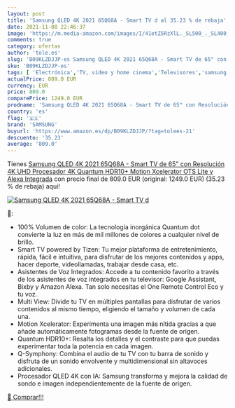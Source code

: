 ```yaml
---
layout: post
title: 'Samsung QLED 4K 2021 65Q68A - Smart TV d al 35.23 % de rebaja'
date: 2021-11-08 22:46:37
image: 'https://m.media-amazon.com/images/I/41etZ5RzXlL._SL500_._SL400_.jpg'
comments: true
category: ofertas
author: 'tole.es'
slug: 'B09KLZDJJP-es Samsung QLED 4K 2021 65Q68A - Smart TV de 65" con...'
sku: 'B09KLZDJJP-es'
tags: [ 'Electrónica','TV, vídeo y home cinema','Televisores','samsung','smart','tv', ]
actualPrice: 809.0 EUR
currency: EUR
price: 809.0
comparePrice: 1249.0 EUR
prodname: 'Samsung QLED 4K 2021 65Q68A - Smart TV de 65" con Resolución 4K UHD  Procesador 4K  Quantum HDR10+  Motion Xcelerator  OTS Lite y Alexa Integrada'
country: 'es'
flag: '🇪🇸'
brand: 'SAMSUNG'
buyurl: 'https://www.amazon.es/dp/B09KLZDJJP/?tag=tolees-21'
descuento: '35.23'
average: '809.0'
---
```


Tienes [Samsung QLED 4K 2021 65Q68A - Smart TV de 65" con Resolución 4K UHD  Procesador 4K  Quantum HDR10+  Motion Xcelerator  OTS Lite y Alexa Integrada](https://www.amazon.es/dp/B09KLZDJJP/?tag=tolees-21) con precio final de  809.0 EUR (original: 1249.0 EUR) (35.23 %  de rebaja) aqui!

[![Samsung QLED 4K 2021 65Q68A - Smart TV d](https://m.media-amazon.com/images/I/41etZ5RzXlL._SL500_._SL400_.jpg)](https://www.amazon.es/dp/B09KLZDJJP/?tag=tolees-21)

🔎:

- 100% Volumen de color: La tecnología inorgánica Quantum dot convierte la luz en más de mil millones de colores a cualquier nivel de brillo.
- Smart TV powered by Tizen: Tu mejor plataforma de entretenimiento, rápida, fácil e intuitiva, para disfrutar de los mejores contenidos y apps, hacer deporte, videollamadas, trabajar desde casa, etc.
- Asistentes de Voz Integrados: Accede a tu contenido favorito a través de los asistentes de voz integrados en tu televisor: Google Assistant, Bixby y Amazon Alexa. Tan solo necesitas el One Remote Control Eco y tu voz.
- Multi View: Divide tu TV en múltiples pantallas para disfrutar de varios contenidos al mismo tiempo, eligiendo el tamaño y volumen de cada una.
- Motion Xcelerator: Experimenta una imagen más nítida gracias a que añade automáticamente fotogramas desde la fuente de origen.
- Quantum HDR10+: Resalta los detalles y el contraste para que puedas experimentar toda la potencia en cada imagen.
- Q-Symphony: Combina el audio de tu TV con tu barra de sonido y disfruta de un sonido envolvente y multidimensional sin altavoces adicionales.
- Procesador QLED 4K con IA: Samsung transforma y mejora la calidad de sondo e imagen independientemente de la fuente de origen.

[🛒 Comprar!!!](https://www.amazon.es/dp/B09KLZDJJP/?tag=tolees-21)
